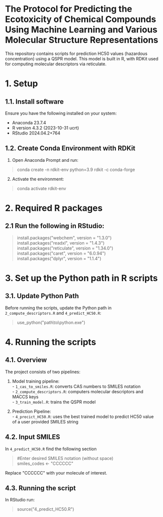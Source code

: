 # The Protocol for Predicting the Ecotoxicity of Chemical Compounds Using Machine Learning and Various Molecular Structure Representations

This repository contains scripts for prediction HC50 values (hazardous concentration) using a QSPR model. This model is built in R, with RDKit used for computing molecular descriptors via reticulate.

# 1. Setup
## 1.1. Install software
Ensure you have the following installed on your system:
- Anaconda 23.7.4
- R version 4.3.2 (2023-10-31 ucrt)
- RStudio 2024.04.2+764

## 1.2. Create Conda Environment with RDKit
1. Open Anaconda Prompt and run:
  > conda create -n rdkit-env python=3.9 rdkit -c conda-forge
2. Activate the environment:
  > conda activate rdkit-env

# 2. Required R packages
## 2.1 Run the following in RStudio:
> install.packages("webchem", version = "1.3.0")  
> install.packages("readxl", version = "1.4.3")  
> install.packages("reticulate", version = "1.34.0")  
> install.packages("caret", version = "6.0.94")  
> install.packages("dplyr", version = "1.1.4")

# 3. Set up the Python path in R scripts
## 3.1. Update Python Path
Before running the scripts, update the Python path in `2_compute_descriptors.R` and `4_predict_HC50.R`:
>  use_python("path\\to\\python.exe")

# 4. Running the scripts
## 4.1. Overview
The project consists of two pipelines:  
  1. Model training pipeline:  
    - `1_cas_to_smiles.R`: converts CAS numbers to SMILES notation  
    - `2_compute_descriptors.R`: computers molecular descriptors and MACCS keys  
    - `3_train_model.R`: trains the QSPR model  
  
  2. Prediction Pipeline:  
    - `4_precict_HC50.R`: uses the best trained model to predict HC50 value of a user provided SMILES string

## 4.2. Input SMILES
In `4_predict_HC50.R` find the following section
> #Enter desired SMILES notation (without space)  
smiles_codes <- "CCCCCC"

Replace "CCCCCC" with your molecule of interest.

## 4.3. Running the script
In RStudio run:  
> source("4_predict_HC50.R")  
